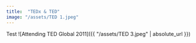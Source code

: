 ```yaml
---
title:  "TEDx & TED"
image: "/assets/TED 1.jpeg"
---
```


Test
![Attending TED Global 2011]({{ "/assets/TED 3.jpeg" | absolute_url }})
